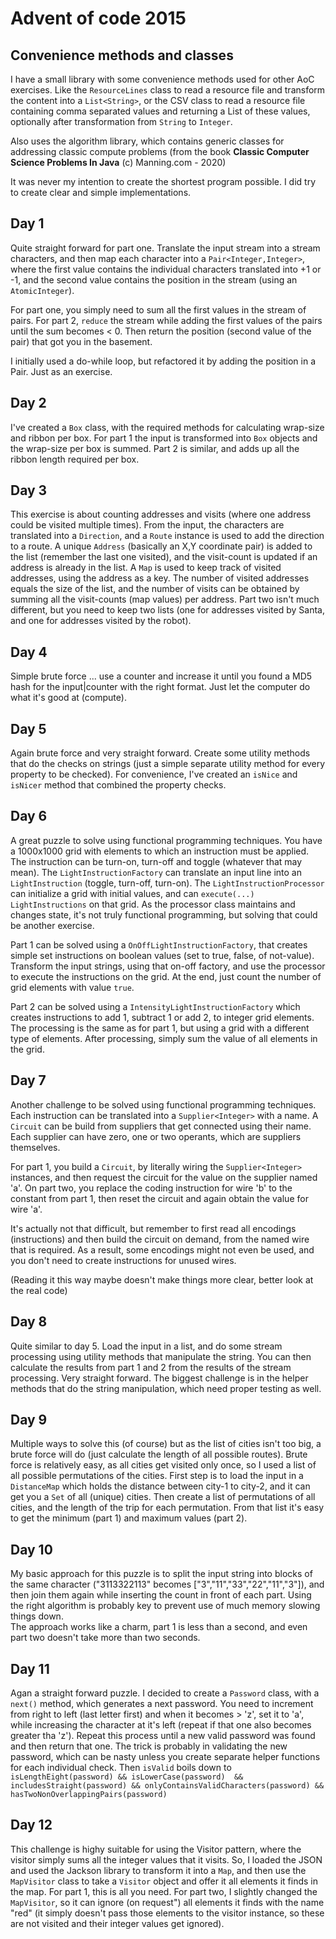 # Advent of code 2015

## Convenience methods and classes
I have a small library with some convenience methods used for other AoC exercises. Like the ```ResourceLines``` class 
to read a resource file and transform the content into a ```List<String>```, or the CSV class to read a resource 
file containing comma separated values and returning a List of these values, optionally after transformation from 
```String``` to ```Integer```.

Also uses the algorithm library, which contains generic classes for addressing classic compute problems (from the book 
**Classic Computer Science Problems In Java** (c) Manning.com - 2020) 

It was never my intention to create the shortest program possible. I did try to create clear and simple implementations.

## Day 1
Quite straight forward for part one. Translate the input stream into a stream characters, and then map each character 
into a ```Pair<Integer,Integer>```, where the first value contains the individual characters translated into +1 or -1,
and the second value contains  the position in the stream (using an ```AtomicInteger```).

For part one, you simply need to sum all the first values in the stream of pairs. For part 2, ```reduce``` the stream
while adding the first values of the pairs until the sum becomes < 0. Then return the position (second value of the 
pair)  that got you in the basement.

I initially used a do-while loop, but refactored it by adding the position in a Pair. Just as an exercise.

## Day 2
I've created a ```Box``` class, with the required methods for calculating wrap-size and ribbon per box. 
For part 1 the input is transformed into ```Box``` objects and the wrap-size per box is summed. Part 2 is similar, 
and adds up all the ribbon length  required per box.

## Day 3
This exercise is about counting addresses and visits (where one address could be visited multiple times). From the 
input, the characters are translated into a ```Direction```, and a ```Route``` instance is used to add the direction 
to a route. A unique ```Address``` (basically an X,Y coordinate pair) is added to the list (remember the last one 
visited), and the visit-count is updated if an address is already in the list. A ```Map``` is used to keep track of 
visited addresses, using the  address as a key. The number of visited addresses equals 
the size of the list, and the number of visits can be obtained by summing all the visit-counts (map values) per address.
Part two isn't much different, but you need to keep two lists (one for addresses visited by Santa, and one for 
addresses visited by the robot).

## Day 4
Simple brute force ... use a counter and increase it until you found a MD5 hash for the input|counter with the right 
format. Just let the computer do what it's good at (compute).

## Day 5
Again brute force and  very straight forward. Create some utility methods that do the checks on strings (just a simple
separate utility method for every property to be checked). For convenience, I've created an ```isNice``` and 
```isNicer``` method that combined the property checks. 

## Day 6
A great puzzle to solve using functional programming techniques. You have a 1000x1000 grid with elements to which an 
instruction must be applied. The instruction can be turn-on, turn-off and toggle (whatever that may mean).
The ```LightInstructionFactory``` can  translate an input line into an ```LightInstruction``` (toggle, turn-off, 
turn-on). The ```LightInstructionProcessor``` can initialize a grid with initial values, and can ```execute(...)``` 
```LightInstructions``` on that grid. As the processor class maintains and changes state, it's not truly functional 
programming, but solving that could be another exercise.

Part 1 can be solved using a ```OnOffLightInstructionFactory```, that creates simple set instructions on boolean values 
(set to true, false, of not-value). Transform the input strings, using that on-off factory, and use the processor to 
execute  the instructions on the grid. At the end, just count the number of grid elements with value ```true```.

Part 2 can be solved using a ```IntensityLightInstructionFactory``` which creates instructions to add 1, subtract 1 
or add 2, to integer grid elements. The processing is the same as for part 1, but using  a  grid with a different type
of elements. After processing, simply sum the value of all elements in  the grid. 

## Day 7
Another challenge to be solved using functional programming techniques. Each instruction can be translated into a 
```Supplier<Integer>``` with a name. A ```Circuit``` can be build from suppliers that get connected using their name. 
Each supplier can have zero, one or two operants, which are suppliers themselves.

For part 1, you build a ```Circuit```, by literally wiring the ```Supplier<Integer>``` instances, and then request the
circuit for the value on the supplier named 'a'. On part two, you replace the coding  instruction for wire 
'b' to the constant from part 1, then reset the circuit and again obtain  the value for wire 'a'.

It's actually not that difficult, but remember to first read all encodings (instructions) and then build the 
circuit on demand, from the named wire that is required. As a result, some encodings might not even be used, and you 
don't need to create instructions for unused wires. 

(Reading it this way maybe doesn't make things more clear, better look at the real code)

## Day 8
Quite  similar to day 5. Load the input in a list, and do some stream processing using utility methods that manipulate
the string. You  can then calculate the results from part 1 and 2 from the results of the stream processing. 
Very straight forward. The biggest challenge is in the helper methods that do the string manipulation, which need
proper testing as well.

## Day 9
Multiple ways to solve this (of course) but as the list of cities isn't too big, a brute force will do (just calculate
the length of all possible routes). Brute force is relatively easy, as all cities get visited only once, so I used a 
list of all possible permutations of the cities. First step is to load  the input in a ```DistanceMap``` which holds the
distance between city-1 to city-2, and it can get you a ```Set``` of all (unique) cities. Then create a list of 
permutations of all cities, and the length of the trip for each permutation. From that list it's easy to get the 
minimum (part 1) and maximum values (part 2).

## Day 10
My basic approach for this puzzle is to split the input string into blocks of the same character ("3113322113" becomes
["3","11","33","22","11","3"]), and then join them again while inserting the count in front of each part. Using the
right algorithm is probably key to prevent use of much memory slowing things down.  
The approach works like a charm, part 1 is less than a second, and  even part two doesn't take more than two seconds.  

## Day 11
Agan a straight forward puzzle. I decided to create a ```Password``` class, with a ```next()``` method, which 
generates a next password. You need to increment from right to left (last letter first) and when it becomes > 'z', set 
it to 'a', while increasing the character at it's left (repeat if that one also becomes greater tha 'z'). Repeat this 
process until a new valid password was found and then return that one.
The trick is probably in validating the new password, which can be nasty unless you create separate helper functions 
for each individual check. Then ```isValid``` boils down to ```isLengthEight(password) && isLowerCase(password) 
&& includesStraight(password) && onlyContainsValidCharacters(password) && hasTwoNonOverlappingPairs(password)```

## Day 12
This challenge is highy suitable for using the Visitor pattern, where the visitor simply sums all the integer values
that it visits. So, I loaded the JSON and used the Jackson library  to transform it into a ```Map```, and then use 
the ```MapVisitor``` class to take a ```Visitor``` object and offer it all elements it finds in the map.
For part 1, this is all you need. For part two, I slightly changed the ```MapVisitor```, so it can ignore (on request")
all elements it finds with the name "red" (it simply doesn't pass those elements to the visitor instance, so these are
not visited and their integer values get ignored).  